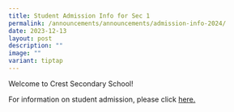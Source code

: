 ```yaml
---
title: Student Admission Info for Sec 1
permalink: /announcements/announcements/admission-info-2024/
date: 2023-12-13
layout: post
description: ""
image: ""
variant: tiptap
---
```

<p>Welcome to Crest Secondary School!</p><p>For information on student admission, please click <a href="https://www.crestsec.edu.sg/i-am-a/p6-student-parent/student-admission-info/" rel="noopener noreferrer nofollow" target="_blank">here.</a></p>